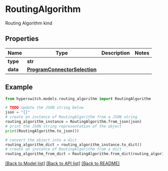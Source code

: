 # RoutingAlgorithm

Routing Algorithm kind

## Properties

Name | Type | Description | Notes
------------ | ------------- | ------------- | -------------
**type** | **str** |  | 
**data** | [**ProgramConnectorSelection**](ProgramConnectorSelection.md) |  | 

## Example

```python
from hyperswitch.models.routing_algorithm import RoutingAlgorithm

# TODO update the JSON string below
json = "{}"
# create an instance of RoutingAlgorithm from a JSON string
routing_algorithm_instance = RoutingAlgorithm.from_json(json)
# print the JSON string representation of the object
print(RoutingAlgorithm.to_json())

# convert the object into a dict
routing_algorithm_dict = routing_algorithm_instance.to_dict()
# create an instance of RoutingAlgorithm from a dict
routing_algorithm_from_dict = RoutingAlgorithm.from_dict(routing_algorithm_dict)
```
[[Back to Model list]](../README.md#documentation-for-models) [[Back to API list]](../README.md#documentation-for-api-endpoints) [[Back to README]](../README.md)


